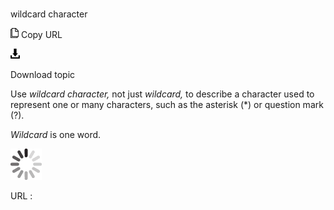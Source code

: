 # 

wildcard character

![Copy URL](media/wildcard-character/Copy.png)
Copy URL

![Download](media/wildcard-character/Download.png)

Download topic

Use *wildcard character,* not just *wildcard,* to describe a character used to represent one or many characters, such as the asterisk (\*) or question mark (?).

*Wildcard* is one word.

![In progress](media/wildcard-character/activity-large.gif)

URL :
